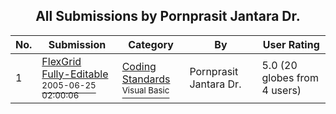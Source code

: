 ﻿<div align="center">

## All Submissions by Pornprasit Jantara Dr\.

</div>

No.  | Submission | Category | By   | User Rating
---- | ---------- | -------- | ---- | -----------
1 | [FlexGrid Fully\-Editable<br /><sup>2005-06-25 02:00:06</sup>](https://github.com/Planet-Source-Code/pornprasit-jantara-dr-flexgrid-fully-editable__1-61321) | [Coding Standards<br /><sup>Visual Basic</sup>](../ByCategory/coding-standards__1-43.md) | Pornprasit Jantara Dr\. | 5.0 (20 globes from 4 users)
